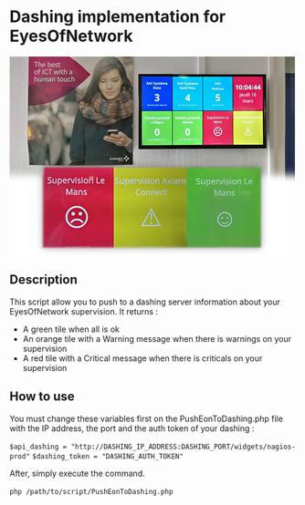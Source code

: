 # Dashing implementation for EyesOfNetwork
![Dashing Logo](/images/dashing.png)

## Description
This script allow you to push to a dashing server information about your EyesOfNetwork supervision.
It returns :

* A green tile when all is ok
* An orange tile with a Warning message when there is warnings on your supervision
* A red tile with a Critical message when there is criticals on your supervision

## How to use
You must change these variables first on the PushEonToDashing.php file with the IP address, the port and the auth token of your dashing :

`$api_dashing = "http://DASHING_IP_ADDRESS:DASHING_PORT/widgets/nagios-prod"`
`$dashing_token = "DASHING_AUTH_TOKEN"`


After, simply execute the command.

`php /path/to/script/PushEonToDashing.php`